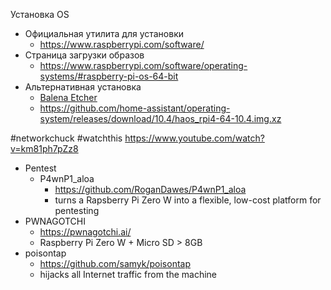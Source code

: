 Установка OS
- Официальная утилита для установки
	- https://www.raspberrypi.com/software/
- Страница загрузки образов
	- https://www.raspberrypi.com/software/operating-systems/#raspberry-pi-os-64-bit
- Альтернативная установка
	- [Balena Etcher](https://www.balena.io/etcher)
	- https://github.com/home-assistant/operating-system/releases/download/10.4/haos_rpi4-64-10.4.img.xz

#networkchuck #watchthis 
https://www.youtube.com/watch?v=km81ph7pZz8
- Pentest
	- P4wnP1_aloa
		- https://github.com/RoganDawes/P4wnP1_aloa
		- turns a Rapsberry Pi Zero W into a flexible, low-cost platform for pentesting
- PWNAGOTCHI
	- https://pwnagotchi.ai/
	- Raspberry Pi Zero W + Micro SD > 8GB
- poisontap
	- https://github.com/samyk/poisontap
	- hijacks all Internet traffic from the machine
